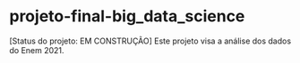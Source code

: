 # projeto-final-big_data_science
[Status do projeto: EM CONSTRUÇÃO] Este projeto visa a análise dos dados do Enem 2021.
